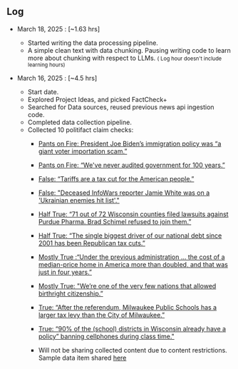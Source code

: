 ## Log
* March 18, 2025 : [~1.63 hrs]
  * Started writing the data processing pipeline.
  * A simple clean text with data chunking. Pausing writing code to learn more about chunking with respect to LLMs. 
  <small> ( Log hour doesn't include learning hours) </small>

* March 16, 2025 : [~4.5 hrs] 
  * Start date.
  * Explored Project Ideas, and picked FactCheck+
  * Searched for Data sources, reused previous news api ingestion code.
  * Completed data collection pipeline. 
  * Collected 10 politifact claim checks:
    * [Pants on Fire: President Joe Biden’s immigration policy was “a giant voter importation scam.”](https://www.politifact.com/factchecks/2025/feb/21/elon-musk/fact-check-elon-musk-cpac-bidens-immigration-polic/)
    * [Pants on Fire: “We've never audited government for 100 years.”](https://www.politifact.com/factchecks/2025/feb/26/kevin-oleary/kevin-oleary-shark-tanks-mr-wonderful-says-no-gove/)
    * [False: “Tariffs are a tax cut for the American people.”](https://www.politifact.com/factchecks/2025/mar/13/karoline-leavitt/karoline-leavitt-says-tariffs-are-a-tax-cut-econom/)
    * [False: "Deceased InfoWars reporter Jamie White was on a 'Ukrainian enemies hit list'."](https://www.politifact.com/factchecks/2025/mar/14/alex-jones/infowars-reporter-jamie-white-who-was-fatally-shot/)
    * [Half True: “71 out of 72 Wisconsin counties filed lawsuits against Purdue Pharma. Brad Schimel refused to join them.”](https://www.politifact.com/factchecks/2025/mar/11/better-wisconsin-together/did-court-candidate-schimel-not-join-71-wisconsin/)
    * [Half True: “The single biggest driver of our national debt since 2001 has been Republican tax cuts.”](https://www.politifact.com/factchecks/2025/feb/25/patty-murray/are-republican-tax-cuts-the-single-biggest-driver/)
    * [Mostly True :“Under the previous administration … the cost of a median-price home in America more than doubled, and that was just in four years.”](https://www.politifact.com/factchecks/2025/mar/12/jd-vance/did-the-cost-of-buying-a-home-double-under-joe-bid/)
    * [Mostly True: "We’re one of the very few nations that allowed birthright citizenship.”](https://www.politifact.com/factchecks/2025/feb/04/ron-johnson/wis-sen-johnson-says-us-is-one-of-very-few-nations/)
    * [True: “After the referendum, Milwaukee Public Schools has a larger tax levy than the City of Milwaukee.”](https://www.politifact.com/factchecks/2025/mar/03/cavalier-johnson/mps-does-indeed-have-a-larger-tax-levy-than-the-ci/)
    * [True: “90% of the (school) districts in Wisconsin already have a policy” banning cellphones during class time."](https://www.politifact.com/factchecks/2025/feb/28/joel-kitchens/do-90-of-wisconsin-school-districts-ban-cellphones/)

    * Will not be sharing collected content due to content restrictions. Sample data item shared [here](data/sample/2d9a9d81-4774-48a8-9f7a-07bb2610333d.json)
